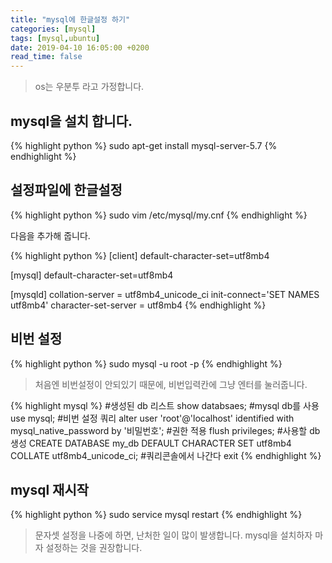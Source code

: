 ```yaml
---
title: "mysql에 한글설정 하기"
categories: [mysql]
tags: [mysql,ubuntu]
date: 2019-04-10 16:05:00 +0200
read_time: false
---
```

>os는 우분투 라고 가정합니다.

## mysql을 설치 합니다.
{% highlight python %}
sudo apt-get install mysql-server-5.7
{% endhighlight %}

## 설정파일에 한글설정
{% highlight python %}
sudo vim /etc/mysql/my.cnf
{% endhighlight %}

다음을 추가해 줍니다.

{% highlight python %}
[client]
default-character-set=utf8mb4

[mysql]
default-character-set=utf8mb4

[mysqld]
collation-server = utf8mb4_unicode_ci
init-connect='SET NAMES utf8mb4'
character-set-server = utf8mb4
{% endhighlight %}

## 비번 설정
{% highlight python %}
sudo mysql -u root -p
{% endhighlight %}
>처음엔 비번설정이 안되있기 때문에, 비번입력칸에 그냥 엔터를 눌러줍니다.

{% highlight mysql %}
#생성된 db 리스트
show databsaes;
#mysql db를 사용
use mysql;
#비번 설정 쿼리
alter user 'root'@'localhost' identified with mysql_native_password by '비밀번호';
#권한 적용
flush privileges;
#사용할 db생성
CREATE DATABASE my_db DEFAULT CHARACTER SET utf8mb4 COLLATE utf8mb4_unicode_ci;
#쿼리콘솔에서 나간다
exit
{% endhighlight %}

## mysql 재시작
{% highlight python %}
sudo service mysql restart
{% endhighlight %}

>문자셋 설정을 나중에 하면, 난처한 일이 많이 발생합니다. mysql을 설치하자 마자 설정하는 것을 권장합니다.
